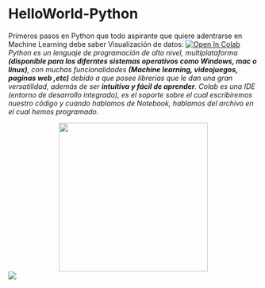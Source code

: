 # HelloWorld-Python
Primeros pasos en Python que todo aspirante que quiere adentrarse en Machine Learning debe saber
Visualización de datos:
<a href="https://colab.research.google.com/notebooks/intro.ipynb"><img src="https://colab.research.google.com/assets/colab-badge.svg" alt="Open In Colab"/></a>
*Python es un lenguaje de programación de alto nivel, multiplataforma **(disponible para los diferntes sistemas operativos como Windows, mac o linux)**, con muchas funcionalidades **(Machine learning, videojuegos, paginas web ,etc)** debido a que posee librerias que le dan una gran versatilidad, además de ser **intuitiva y fácil de aprender**.*
*Colab es una IDE (entorno de desarrollo integrado), es el soporte sobre el cual escribiremos nuestro código y cuando hablamos de Notebook, hablamos del archivo en el cual hemos programado.*

<center><img src="https://encrypted-tbn0.gstatic.com/images?q=tbn:ANd9GcTSldytX01wsQF38jZym2Uu9RQXZBJZVKczxjhvVG2k_OTi8dj3S_jQUNF_z25s0JD5d-g&usqp=CAU" width=300></center>
<img src="https://i.stack.imgur.com/mCBrs.gif">






